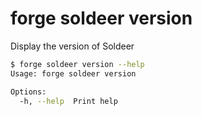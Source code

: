 # forge soldeer version

Display the version of Soldeer

```bash
$ forge soldeer version --help
Usage: forge soldeer version

Options:
  -h, --help  Print help
```